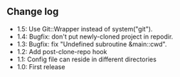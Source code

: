 ## Change log

* 1.5: Use Git::Wrapper instead of system("git").
* 1.4: Bugfix: don't put newly-cloned project in repodir.
* 1.3: Bugfix: fix "Undefined subroutine &main::cwd".
* 1.2: Add post-clone-repo hook
* 1.1: Config file can reside in different directories
* 1.0: First release
